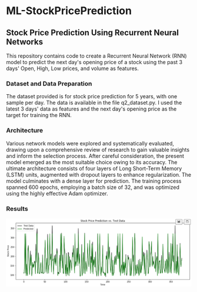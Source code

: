 # ML-StockPricePrediction


## Stock Price Prediction Using Recurrent Neural Networks
This repository contains code to create a Recurrent Neural Network (RNN) model to predict the next day's opening price of a stock using the past 3 days' Open, High, Low prices, and volume as features.

### Dataset and Data Preparation
The dataset provided is for stock price prediction for 5 years, with one sample per day. The data is available in the file q2_dataset.py. I used the latest 3 days' data as features and the next day's opening price as the target for training the RNN.

### Architecture
Various network models were explored and systematically evaluated, drawing upon a comprehensive review of research to gain valuable insights and inform the selection process. After careful consideration, the present model emerged as the most suitable choice owing to its accuracy.
The ultimate architecture consists of four layers of Long Short-Term Memory (LSTM) units, augmented with dropout layers to enhance regularization. The model culminates with a dense layer for prediction. The training process spanned 600 epochs, employing a batch size of 32, and was optimized using the highly effective Adam optimizer.

### Results
![Stock Prediction Comparison](StockPredictionResults.png)




